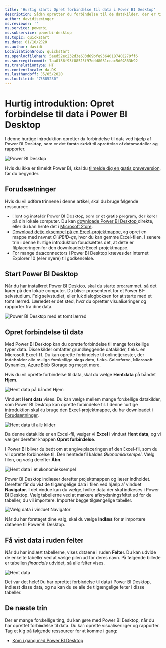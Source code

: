```yaml
---
title: 'Hurtig start: Opret forbindelse til data i Power BI Desktop'
description: Sådan opretter du forbindelse til de datakilder, der er tilgængelige i Power BI Desktop
author: davidiseminger
ms.reviewer: ''
ms.service: powerbi
ms.subservice: powerbi-desktop
ms.topic: quickstart
ms.date: 01/10/2020
ms.author: davidi
LocalizationGroup: quickstart
ms.openlocfilehash: 5aed52ec232d3e603d69bfe93640187401279ff6
ms.sourcegitcommit: 7aa0136f93f88516f97ddd8031ccac5d07863b92
ms.translationtype: HT
ms.contentlocale: da-DK
ms.lasthandoff: 05/05/2020
ms.locfileid: "75885230"
---
```

# <a name="quickstart-connect-to-data-in-power-bi-desktop"></a>Hurtig introduktion: Opret forbindelse til data i Power BI Desktop

I denne hurtige introduktion opretter du forbindelse til data ved hjælp af Power BI Desktop, som er det første skridt til oprettelse af datamodeller og rapporter.

![Power BI Desktop](media/desktop-what-is-desktop/what-is-desktop_01.png)

Hvis du ikke er tilmeldt Power BI, skal du [tilmelde dig en gratis prøveversion](https://app.powerbi.com/signupredirect?pbi_source=web), før du begynder.

## <a name="prerequisites"></a>Forudsætninger

Hvis du vil udføre trinnene i denne artikel, skal du bruge følgende ressourcer:

* Hent og installér Power BI Desktop, som er et gratis program, der kører på din lokale computer. Du kan [downloade Power BI Desktop ](https://powerbi.microsoft.com/desktop) direkte, eller du kan hente det i [Microsoft Store](https://aka.ms/pbidesktopstore).
* [Download dette eksempel på en Excel-projektmappe](https://go.microsoft.com/fwlink/?LinkID=521962), og opret en mappe med navnet *C:\PBID-qs*, hvor du kan gemme Excel-filen. I senere trin i denne hurtige introduktion forudsættes det, at dette er filplaceringen for den downloadede Excel-projektmappe.
* For mange dataconnectors i Power BI Desktop kræves der Internet Explorer 10 (eller nyere) til godkendelse.

## <a name="launch-power-bi-desktop"></a>Start Power BI Desktop

Når du har installeret Power BI Desktop, skal du starte programmet, så det kører på den lokale computer. Du bliver præsenteret for et Power BI-selvstudium. Følg selvstudiet, eller luk dialogboksen for at starte med et tomt lærred. Lærredet er det sted, hvor du opretter visualiseringer og rapporter fra dine data.

![Power BI Desktop med et tomt lærred](media/desktop-quickstart-connect-to-data/qs-connect-data_01.png)

## <a name="connect-to-data"></a>Opret forbindelse til data

Med Power BI Desktop kan du oprette forbindelse til mange forskellige typer data. Disse kilder omfatter grundlæggende datakilder, f.eks. en Microsoft Excel-fil. Du kan oprette forbindelse til onlinetjenester, der indeholder alle mulige forskellige slags data, f.eks. Salesforce, Microsoft Dynamics, Azure Blob Storage og meget mere.

Hvis du vil oprette forbindelse til data, skal du vælge **Hent data** på båndet **Hjem**.

![Hent data på båndet Hjem](media/desktop-quickstart-connect-to-data/qs-connect-data_02.png)

Vinduet **Hent data** vises. Du kan vælge mellem mange forskellige datakilder, som Power BI Desktop kan oprette forbindelse til. I denne hurtige introduktion skal du bruge den Excel-projektmappe, du har downloadet i [Forudsætninger](#prerequisites).

![Hent data til alle kilder](media/desktop-quickstart-connect-to-data/qs-connect-data_03.png)

Da denne datakilde er en Excel-fil, vælger vi **Excel** i vinduet **Hent data**, og vi vælger derefter knappen **Opret forbindelse**.

I Power BI bliver du bedt om at angive placeringen af den Excel-fil, som du vil oprette forbindelse til. Den hentede fil kaldes *Økonomieksempel*. Vælg filen, og vælg derefter **Åbn**.

![Hent data i et økonomieksempel](media/desktop-quickstart-connect-to-data/qs-connect-data_04.png)

Power BI Desktop indlæser derefter projektmappen og læser indholdet. Derefter får du vist de tilgængelige data i filen ved hjælp af vinduet **Navigator**. I det vindue kan du vælge, hvilke data der skal indlæses i Power BI Desktop. Vælg tabellerne ved at markere afkrydsningsfeltet ud for de tabeller, du vil importere. Importér begge tilgængelige tabeller.

![Vælg data i vinduet Navigator](media/desktop-quickstart-connect-to-data/qs-connect-data_05.png)

Når du har foretaget dine valg, skal du vælge **Indlæs** for at importere dataene til Power BI Desktop.

## <a name="view-data-in-the-fields-pane"></a>Få vist data i ruden felter

Når du har indlæst tabellerne, vises dataene i ruden **Felter**. Du kan udvide de enkelte tabeller ved at vælge pilen ud for deres navn. På følgende billede er tabellen *financials* udvidet, så alle felter vises.

![Hent data](media/desktop-quickstart-connect-to-data/qs-connect-data_06.png)

Det var det hele! Du har oprettet forbindelse til data i Power BI Desktop, indlæst disse data, og nu kan du se alle de tilgængelige felter i disse tabeller.

## <a name="next-steps"></a>De næste trin

Der er mange forskellige ting, du kan gøre med Power BI Desktop, når du har oprettet forbindelse til data. Du kan oprette visualiseringer og rapporter. Tag et kig på følgende ressourcer for at komme i gang:

* [Kom i gang med Power BI Desktop](desktop-getting-started.md)
